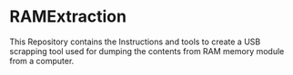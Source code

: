 # RAMExtraction
This Repository contains the Instructions and tools to create a USB scrapping tool used for dumping the contents from RAM memory module from a computer.
